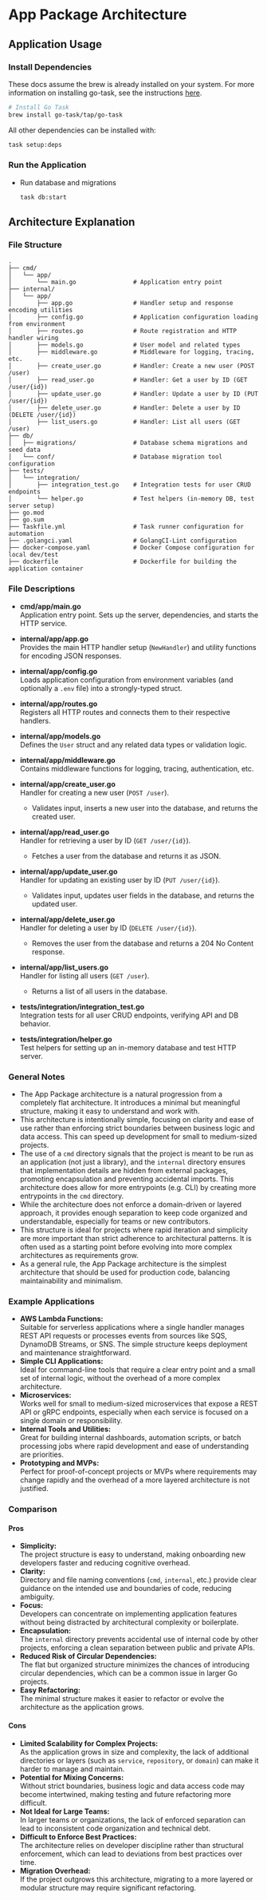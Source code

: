 # App Package Architecture

## Application Usage

### Install Dependencies

These docs assume the brew is already installed on your system. For more information on installing go-task, see the instructions [here](https://taskfile.dev/installation/).

```bash
# Install Go Task
brew install go-task/tap/go-task
```

All other dependencies can be installed with:

```bash
task setup:deps
```

### Run the Application

- Run database and migrations

    ```bash
    task db:start
    ```

## Architecture Explanation

### File Structure

```text
.
├── cmd/
│   └── app/
│       └── main.go                # Application entry point
├── internal/
│   └── app/
│       ├── app.go                 # Handler setup and response encoding utilities
│       ├── config.go              # Application configuration loading from environment
│       ├── routes.go              # Route registration and HTTP handler wiring
│       ├── models.go              # User model and related types
│       ├── middleware.go          # Middleware for logging, tracing, etc.
│       ├── create_user.go         # Handler: Create a new user (POST /user)
│       ├── read_user.go           # Handler: Get a user by ID (GET /user/{id})
│       ├── update_user.go         # Handler: Update a user by ID (PUT /user/{id})
│       ├── delete_user.go         # Handler: Delete a user by ID (DELETE /user/{id})
│       ├── list_users.go          # Handler: List all users (GET /user)
├── db/
│   ├── migrations/                # Database schema migrations and seed data
│   └── conf/                      # Database migration tool configuration
├── tests/
│   └── integration/
│       ├── integration_test.go    # Integration tests for user CRUD endpoints
│       └── helper.go              # Test helpers (in-memory DB, test server setup)
├── go.mod
├── go.sum
├── Taskfile.yml                   # Task runner configuration for automation
├── .golangci.yaml                 # GolangCI-Lint configuration
├── docker-compose.yaml            # Docker Compose configuration for local dev/test
├── dockerfile                     # Dockerfile for building the application container
```

### File Descriptions

- **cmd/app/main.go**  
  Application entry point. Sets up the server, dependencies, and starts the HTTP service.

- **internal/app/app.go**  
  Provides the main HTTP handler setup (`NewHandler`) and utility functions for encoding JSON responses.

- **internal/app/config.go**  
  Loads application configuration from environment variables (and optionally a `.env` file) into a strongly-typed struct.

- **internal/app/routes.go**  
  Registers all HTTP routes and connects them to their respective handlers.

- **internal/app/models.go**  
  Defines the `User` struct and any related data types or validation logic.

- **internal/app/middleware.go**  
  Contains middleware functions for logging, tracing, authentication, etc.

- **internal/app/create_user.go**  
  Handler for creating a new user (`POST /user`).  
  - Validates input, inserts a new user into the database, and returns the created user.

- **internal/app/read_user.go**  
  Handler for retrieving a user by ID (`GET /user/{id}`).  
  - Fetches a user from the database and returns it as JSON.

- **internal/app/update_user.go**  
  Handler for updating an existing user by ID (`PUT /user/{id}`).  
  - Validates input, updates user fields in the database, and returns the updated user.

- **internal/app/delete_user.go**  
  Handler for deleting a user by ID (`DELETE /user/{id}`).  
  - Removes the user from the database and returns a 204 No Content response.

- **internal/app/list_users.go**  
  Handler for listing all users (`GET /user`).  
  - Returns a list of all users in the database.

- **tests/integration/integration_test.go**  
  Integration tests for all user CRUD endpoints, verifying API and DB behavior.

- **tests/integration/helper.go**  
  Test helpers for setting up an in-memory database and test HTTP server.

### General Notes

- The App Package architecture is a natural progression from a completely flat architecture. It introduces a minimal but meaningful structure, making it easy to understand and work with.
- This architecture is intentionally simple, focusing on clarity and ease of use rather than enforcing strict boundaries between business logic and data access. This can speed up development for small to medium-sized projects.
- The use of a `cmd` directory signals that the project is meant to be run as an application (not just a library), and the `internal` directory ensures that implementation details are hidden from external packages, promoting encapsulation and preventing accidental imports. This architecture does allow for more entrypoints (e.g. CLI) by creating more entrypoints in the `cmd` directory.
- While the architecture does not enforce a domain-driven or layered approach, it provides enough separation to keep code organized and understandable, especially for teams or new contributors.
- This structure is ideal for projects where rapid iteration and simplicity are more important than strict adherence to architectural patterns. It is often used as a starting point before evolving into more complex architectures as requirements grow.
- As a general rule, the App Package architecture is the simplest architecture that should be used for production code, balancing maintainability and minimalism.

### Example Applications

- **AWS Lambda Functions:**  
  Suitable for serverless applications where a single handler manages REST API requests or processes events from sources like SQS, DynamoDB Streams, or SNS. The simple structure keeps deployment and maintenance straightforward.
- **Simple CLI Applications:**  
  Ideal for command-line tools that require a clear entry point and a small set of internal logic, without the overhead of a more complex architecture.
- **Microservices:**  
  Works well for small to medium-sized microservices that expose a REST API or gRPC endpoints, especially when each service is focused on a single domain or responsibility.
- **Internal Tools and Utilities:**  
  Great for building internal dashboards, automation scripts, or batch processing jobs where rapid development and ease of understanding are priorities.
- **Prototyping and MVPs:**  
  Perfect for proof-of-concept projects or MVPs where requirements may change rapidly and the overhead of a more layered architecture is not justified.

### Comparison

#### Pros

- **Simplicity:**  
  The project structure is easy to understand, making onboarding new developers faster and reducing cognitive overhead.
- **Clarity:**  
  Directory and file naming conventions (`cmd`, `internal`, etc.) provide clear guidance on the intended use and boundaries of code, reducing ambiguity.
- **Focus:**  
  Developers can concentrate on implementing application features without being distracted by architectural complexity or boilerplate.
- **Encapsulation:**  
  The `internal` directory prevents accidental use of internal code by other projects, enforcing a clean separation between public and private APIs.
- **Reduced Risk of Circular Dependencies:**  
  The flat but organized structure minimizes the chances of introducing circular dependencies, which can be a common issue in larger Go projects.
- **Easy Refactoring:**  
  The minimal structure makes it easier to refactor or evolve the architecture as the application grows.

#### Cons

- **Limited Scalability for Complex Projects:**  
  As the application grows in size and complexity, the lack of additional directories or layers (such as `service`, `repository`, or `domain`) can make it harder to manage and maintain.
- **Potential for Mixing Concerns:**  
  Without strict boundaries, business logic and data access code may become intertwined, making testing and future refactoring more difficult.
- **Not Ideal for Large Teams:**  
  In larger teams or organizations, the lack of enforced separation can lead to inconsistent code organization and technical debt.
- **Difficult to Enforce Best Practices:**  
  The architecture relies on developer discipline rather than structural enforcement, which can lead to deviations from best practices over time.
- **Migration Overhead:**  
  If the project outgrows this architecture, migrating to a more layered or modular structure may require significant refactoring.
